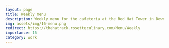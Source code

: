```yaml
---
layout: page
title: Weekly menu
description: Weekly menu for the cafeteria at the Red Hat Tower in Downtown Raleigh.
img: assets/img/16-menu.png
redirect: https://thehatrack.rosetteculinary.com/Menu/Weekly
importance: 16
category: work
---
```

